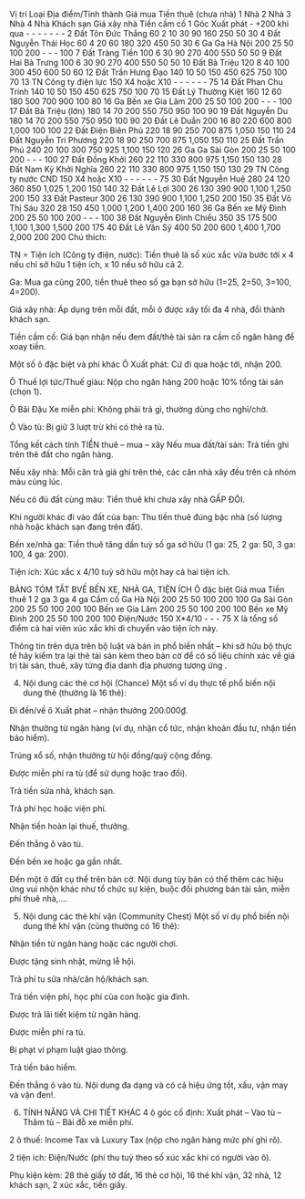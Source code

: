 Vị trí	Loại	Địa điểm/Tỉnh thành	Giá mua	Tiền thuê (chưa nhà)	1 Nhà	2 Nhà	3 Nhà	4 Nhà	Khách sạn	Giá xây nhà	Tiền cầm cố
1	Góc	Xuất phát	-	+200 khi qua	-	-	-	-	-	-	-
2	Đất	Tôn Đức Thắng	60	2	10	30	90	160	250	50	30
4	Đất	Nguyễn Thái Học	60	4	20	60	180	320	450	50	30
6	Ga	Ga Hà Nội	200	25	50	100	200	-	-	-	100
7	Đất	Tràng Tiền	100	6	30	90	270	400	550	50	50
9	Đất	Hai Bà Trưng	100	6	30	90	270	400	550	50	50
10	Đất	Bà Triệu	120	8	40	100	300	450	600	50	60
12	Đất	Trần Hưng Đạo	140	10	50	150	450	625	750	100	70
13	TN	Công ty điện lực	150	X4 hoặc X10	-	-	-	-	-	-	75
14	Đất	Phan Chu Trinh	140	10	50	150	450	625	750	100	70
15	Đất	Lý Thường Kiệt	160	12	60	180	500	700	900	100	80
16	Ga	Bến xe Gia Lâm	200	25	50	100	200	-	-	-	100
17	Đất	Bà Triệu (lớn)	180	14	70	200	550	750	950	100	90
19	Đất	Nguyễn Du	180	14	70	200	550	750	950	100	90
20	Đất	Lê Duẩn	200	16	80	220	600	800	1,000	100	100
22	Đất	Điện Biên Phủ	220	18	90	250	700	875	1,050	150	110
24	Đất	Nguyễn Tri Phương	220	18	90	250	700	875	1,050	150	110
25	Đất	Trần Phú	240	20	100	300	750	925	1,100	150	120
26	Ga	Ga Sài Gòn	200	25	50	100	200	-	-	-	100
27	Đất	Đồng Khởi	260	22	110	330	800	975	1,150	150	130
28	Đất	Nam Kỳ Khởi Nghĩa	260	22	110	330	800	975	1,150	150	130
29	TN	Công ty nước CND	150	X4 hoặc X10	-	-	-	-	-	-	75
30	Đất	Nguyễn Huệ	280	24	120	360	850	1,025	1,200	150	140
32	Đất	Lê Lợi	300	26	130	390	900	1,100	1,250	200	150
33	Đất	Pasteur	300	26	130	390	900	1,100	1,250	200	150
35	Đất	Võ Thị Sáu	320	28	150	450	1,000	1,200	1,400	200	160
36	Ga	Bến xe Mỹ Đình	200	25	50	100	200	-	-	-	100
38	Đất	Nguyễn Đình Chiểu	350	35	175	500	1,100	1,300	1,500	200	175
40	Đất	Lê Văn Sỹ	400	50	200	600	1,400	1,700	2,000	200	200
Chú thích:

TN = Tiện ích (Công ty điện, nước): Tiền thuê là số xúc xắc vừa bước tới x 4 nếu chỉ sở hữu 1 tiện ích, x 10 nếu sở hữu cả 2.

Ga: Mua ga cũng 200, tiền thuê theo số ga bạn sở hữu (1=25, 2=50, 3=100, 4=200).

Giá xây nhà: Áp dụng trên mỗi đất, mỗi ô được xây tối đa 4 nhà, đổi thành khách sạn.

Tiền cầm cố: Giá bạn nhận nếu đem đất/thẻ tài sản ra cầm cố ngân hàng để xoay tiền.

Một số ô đặc biệt và phí khác
Ô Xuất phát: Cứ đi qua hoặc tới, nhận 200.

Ô Thuế lợi tức/Thuế giàu: Nộp cho ngân hàng 200 hoặc 10% tổng tài sản (chọn 1).

Ô Bãi Đậu Xe miễn phí: Không phải trả gì, thường dùng cho nghỉ/chờ.

Ô Vào tù: Bị giữ 3 lượt trừ khi có thẻ ra tù.

Tổng kết cách tính TIỀN thuê – mua – xây
Nếu mua đất/tài sản: Trả tiền ghi trên thẻ đất cho ngân hàng.

Nếu xây nhà: Mỗi căn trả giá ghi trên thẻ, các căn nhà xây đều trên cả nhóm màu cùng lúc.

Nếu có đủ đất cùng màu: Tiền thuê khi chưa xây nhà GẤP ĐÔI.

Khi người khác đi vào đất của bạn: Thu tiền thuê đúng bậc nhà (số lượng nhà hoặc khách sạn đang trên đất).

Bến xe/nhà ga: Tiền thuê tăng dần tuỳ số ga sở hữu (1 ga: 25, 2 ga: 50, 3 ga: 100, 4 ga: 200).

Tiện ích: Xúc xắc x 4/10 tuỳ sở hữu một hay cả hai tiện ích.

BẢNG TÓM TẮT BVỀ BẾN XE, NHÀ GA, TIỆN ÍCH
Ô đặc biệt	Giá mua	Tiền thuê 1	2 ga	3 ga	4 ga	Cầm cố
Ga Hà Nội	200	25	50	100	200	100
Ga Sài Gòn	200	25	50	100	200	100
Bến xe Gia Lâm	200	25	50	100	200	100
Bến xe Mỹ Đình	200	25	50	100	200	100
Điện/Nước	150	X*4/10	-	-	-	75
X là tổng số điểm cả hai viên xúc xắc khi di chuyển vào tiện ích này.

Thông tin trên dựa trên bộ luật và bản in phổ biến nhất – khi sở hữu bộ thực tế hãy kiểm tra lại thẻ tài sản kèm theo bàn cờ để có số liệu chính xác về giá trị tài sản, thuê, xây từng địa danh địa phương tương ứng .


4. Nội dung các thẻ cơ hội (Chance)
Một số ví dụ thực tế phổ biến nội dung thẻ (thường là 16 thẻ):

Đi đến/về ô Xuất phát – nhận thưởng 200.000₫.

Nhận thưởng từ ngân hàng (ví dụ, nhận cổ tức, nhận khoản đầu tư, nhận tiền bảo hiểm).

Trúng xổ số, nhận thưởng từ hội đồng/quỹ cộng đồng.

Được miễn phí ra tù (để sử dụng hoặc trao đổi).

Trả tiền sửa nhà, khách sạn.

Trả phí học hoặc viện phí.

Nhận tiền hoàn lại thuế, thưởng.

Đến thẳng ô vào tù.

Đến bến xe hoặc ga gần nhất.

Đến một ô đất cụ thể trên bàn cờ.
Nội dung tùy bản có thể thêm các hiệu ứng vui nhộn khác như tổ chức sự kiện, buộc đối phương bán tài sản, miễn phí thuê nhà,....

5. Nội dung các thẻ khí vận (Community Chest)
Một số ví dụ phổ biến nội dung thẻ khí vận (cũng thường có 16 thẻ):

Nhận tiền từ ngân hàng hoặc các người chơi.

Được tặng sinh nhật, mừng lễ hội.

Trả phí tu sửa nhà/căn hộ/khách sạn.

Trả tiền viện phí, học phí của con hoặc gia đình.

Được trả lãi tiết kiệm từ ngân hàng.

Được miễn phí ra tù.

Bị phạt vi phạm luật giao thông.

Trả tiền bảo hiểm.

Đến thẳng ô vào tù.
Nội dung đa dạng và có cả hiệu ứng tốt, xấu, vận may và vận đen!.

6. TÍNH NĂNG VÀ CHI TIẾT KHÁC
4 ô góc cố định: Xuất phát – Vào tù – Thăm tù – Bãi đỗ xe miễn phí.

2 ô thuế: Income Tax và Luxury Tax (nộp cho ngân hàng mức phí ghi rõ).

2 tiện ích: Điện/Nước (phí thu tuỳ theo số xúc xắc khi có người vào ô).

Phụ kiện kèm: 28 thẻ giấy tờ đất, 16 thẻ cơ hội, 16 thẻ khí vận, 32 nhà, 12 khách sạn, 2 xúc xắc, tiền giấy.
